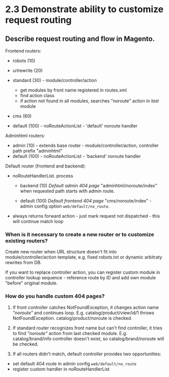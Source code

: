 # 2.3 Demonstrate ability to customize request routing

## Describe request routing and flow in Magento.

Frontend routers:

- robots (10)
- urlrewrite (20)
- standard (30) - module/controller/action
  * get modules by front name registered in routes.xml
  * find action class
  * if action not found in all modules, searches "noroute" action in *last* module

- cms (60)
- default (100) - noRouteActionList - 'default' noroute handler

Adminhtml routers:

- admin (10) - extends base router - module/controller/action, controller path prefix "adminhtml"
- default (100) - noRouteActionList - 'backend' noroute handler

Default router (frontend and backend):

- noRouteHandlerList. process
  + backend (10)
    *Default admin 404 page* "adminhtml/noroute/index" when requested path starts with admin route.

  + default (100)
    *Default frontend 404 page* "cms/noroute/index" - admin config option `web/default/no_route`.

- always returns forward action - just mark request not dispatched - this will continue match loop


### When is it necessary to create a new router or to customize existing routers?

Create new router when URL structure doesn't fit into module/controller/action template,
e.g. fixed robots.txt or dynamic arbitraty rewrites from DB.

If you want to replace controller action, you can register custom module in controller lookup sequence -
reference route by ID and add own module "before" original module.

### How do you handle custom 404 pages?

1. If front controller catches NotFoundException, it changes action name *"noroute"* and continues loop.
   E.g. catalog/product/view/id/1 throws NotFoundException. catalog/product/noroute is checked.

1. If standard router recognizes front name but can't find controller, it tries to find *"noroute"*
   action from last checked module.
   E.g. catalog/brand/info controller doesn't exist, so catalog/brand/noroute will be checked.

1. If all routers didn't match, default controller provides two opportunities:
  - set default 404 route in admin config `web/default/no_route`
  - register custom handler in noRouteHandlerList

